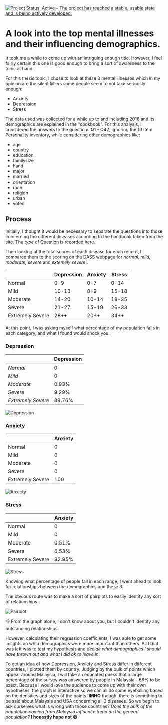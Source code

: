 [![Project Status: Active – The project has reached a stable, usable state and is being actively developed.](https://www.repostatus.org/badges/latest/active.svg)](https://www.repostatus.org/#active)

# A look into the top mental illnesses and their influencing demographics.

It took me a while to come up with an intriguing enough title. However, I feel fairly certain this one is good enough to bring a sort of awareness to the topic at hand.

For this thesis topic, I chose to look at these 3 mental illnesses which in my opinion are the silent killers some people seem to not take seriously enough:

* Anxiety
* Depression
* Stress

The data used was collected for a while up to and including 2018 and its demographics are explained in the "cookbook".  For this analysis, I considered the answers to the questions Q1 - Q42, ignoring the 10 Item Personality inventory, while considering other demographics like:

* age
* country
* education
* familysize
* hand
* major
* married
* orientation
* race
* religion
* urban
* voted

## Process

Initially, I thought it would be necessary to separate the questions into those concerning the different diseases according to the handbook taken from the site. The _type_ of Question is recorded [here](https://http://www2.psy.unsw.edu.au/dass//Download%20files/Dass_template.pdf).

Then looking at the total scores of each disease for each record, I compared them to the scoring on the DASS webpage for _normal, mild, moderate, severe_ and _extemely severe_ .


|                  | Depression | Anxiety | Stress |
| ------------------ | ------------ | --------- | -------- |
| Normal           | 0-9        | 0-7     | 0-14   |
| Mild             | 10-13      | 8-9     | 15-18  |
| Moderate         | 14-20      | 10-14   | 19-25  |
| Severe           | 21-27      | 15-19   | 26-33  |
| Extremely Severe | 28++       | 20++    | 34++   |

At this point, I was asking myself what percentage of my population falls in each category, and what I found would shock you.

### Depression

|                    | Depression |
| -------------------- | ------------ |
| _Normal_           | 0          |
| _Mild_             | 0          |
| _Moderate_         | 0.93%      |
| _Severe_           | 9.29%      |
| _Extremely Severe_ | 89.76%     |

![Depression](images/Depression.png)


### Anxiety

|                  | Anxiety |
| ------------------ | --------- |
| Normal           | 0       |
| Mild             | 0       |
| Moderate         | 0       |
| Severe           | 0       |
| Extremely Severe | 100     |

![Anxiety](images/Anxiety.png)

### Stress

|                  | Anxiety |
| ------------------ | --------- |
| Normal           | 0       |
| Mild             | 0       |
| Moderate         | 0.51%   |
| Severe           | 6.53%   |
| Extremely Severe | 92.95%  |


![Stress](images/Stress.png)

Knowing what percentage of people fall in each range, I went ahead to look for relationships between the demographics and these 3.


The obvious route was to make a sort of pairplots to easily identify any sort of relationships :



![Pairplot](images/Pairplot.png)  
  
  👎 From the graph alone, I don't know about you,  but I couldn't identify any outstanding relationships.

However, calculating their regression coefficients, I was able to get some insights on whta demographics were more important than others. All I that was left was to test my hypothesis and _decide what demographics I should have thrown out and what I did ok to leave in_.

To get an idea of how Depression, Anxiety and Stress differ in different countries, I plotted them by country. Judging by the bulk of points which appear around Malaysia, I will take an educated guess that a large percentage of the survey was answered by people in Malaysia - 66% to be exact. Because I would love the audience to come up with their own hypotheses, the graph is interactive so we can all do some eyeballing based on the densities and sizes of the points. __IMHO__ though, there is something to be said about Malaysia and USA concerning all 3 diseases. So we begin to ask ourselves what is wrong with those countries? _Does the bulk of the population coming from Malaysia influence trend on the general population?_ __I honestly hope not 😄__


  <style>
    .error {
        color: red;
    }
  </style>
  <script type="text/javascript" src="https://cdn.jsdelivr.net/npm//vega@5"></script>
  <script type="text/javascript" src="https://cdn.jsdelivr.net/npm//vega-lite@4.8.1"></script>
  <script type="text/javascript" src="https://cdn.jsdelivr.net/npm//vega-embed@6"></script>

  <div id="vis1" style="display: block; width: 50%" ></div>
  <script src="scripts/scripts.js" async defer>
  
  With both our hypothesis, we can each figure out which demographic most influences these diseases by doing a sort of touch and go with each demographic in the final interactive graph.
  <div id="vis"></div>
  <script src="scripts/scripts1.js" async defer>
    
  
### To conclude;
I think this was a period where having a disorder was sort of a fad and everybody wanted to one up another person. Or perhaps the survey was shown to people already diagnosed with one or all three of the diseases. Though I highly doubt that option.`
  
